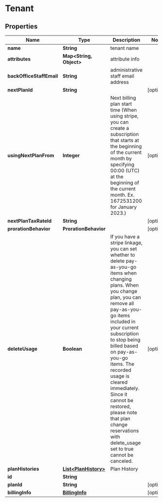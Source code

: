 

# Tenant


## Properties

| Name | Type | Description | Notes |
|------------ | ------------- | ------------- | -------------|
|**name** | **String** | tenant name |  |
|**attributes** | **Map&lt;String, Object&gt;** | attribute info |  |
|**backOfficeStaffEmail** | **String** | administrative staff email address |  |
|**nextPlanId** | **String** |  |  [optional] |
|**usingNextPlanFrom** | **Integer** | Next billing plan start time (When using stripe, you can create a subscription that starts at the beginning of the current month by specifying 00:00 (UTC) at the beginning of the current month. Ex. 1672531200 for January 2023.)  |  [optional] |
|**nextPlanTaxRateId** | **String** |  |  [optional] |
|**prorationBehavior** | **ProrationBehavior** |  |  [optional] |
|**deleteUsage** | **Boolean** | If you have a stripe linkage,  you can set whether to delete pay-as-you-go items when changing plans. When you change plan, you can remove all pay-as-you-go items included in your current subscription to stop being billed based on pay-as-you-go items. The recorded usage is cleared immediately. Since it cannot be restored, please note that plan change reservations with delete_usage set to true cannot be canceled.  |  [optional] |
|**planHistories** | [**List&lt;PlanHistory&gt;**](PlanHistory.md) | Plan History |  |
|**id** | **String** |  |  |
|**planId** | **String** |  |  [optional] |
|**billingInfo** | [**BillingInfo**](BillingInfo.md) |  |  [optional] |



